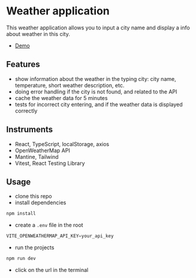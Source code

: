 # Weather application

This weather application allows you to input a city name and display a info about weather in this city.

- [Demo](https://weather-app-six-phi-35.vercel.app/)

## Features
- show information about the weather in the typing city: city name, temperature, short weather description, etc.
- doing error handling if the city is not found, and related to the API
- cache the weather data for 5 minutes
- tests for incorrect city entering, and if the weather data is displayed correctly

## Instruments
- React, TypeScript, localStorage, axios
- OpenWeatherMap API
- Mantine, Tailwind
- Vitest, React Testing Library

## Usage
- clone this repo
- install dependencies
```js
npm install
```
- create a `.env` file in the root
```js
VITE_OPENWEATHERMAP_API_KEY=your_api_key
```
- run the projects
```js
npm run dev
```
- click on the url in the terminal
